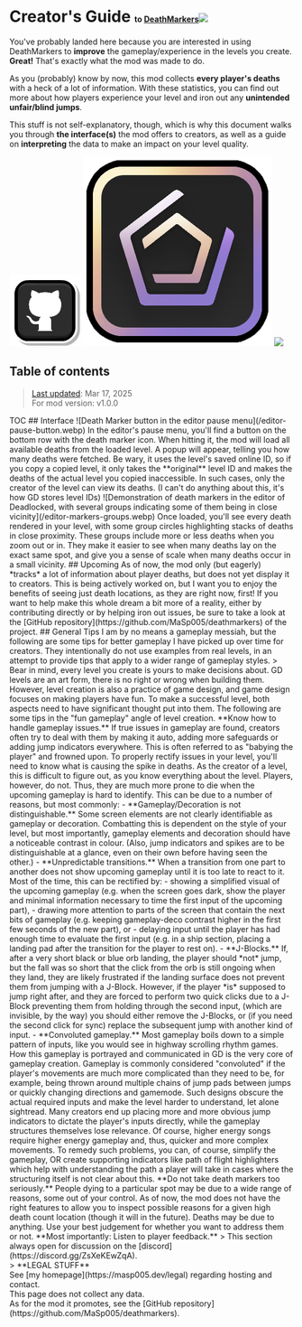 <!-- 
  https://i.kym-cdn.com/photos/images/newsfeed/002/515/832/ee7.jpg 
  opens .md
  looks inside
  html

  no but the server.js just carries this over to the html being sent, and its much easier for me to write this guide in markdown than html all the way
-->
<!DOCTYPE html>
<html><head>
  <title>DeathMarkers Creator Guide</title>
  <link rel="stylesheet" href="/style.css">
  <meta charset="utf-8">
  <meta http-equiv="X-UA-Compatible" content="IE=edge">
  <meta name="description" content="">
  <meta name="viewport" content="width=device-width, initial-scale=1">
</head><body>
<main>

# Creator's Guide <span style="font-size:50%">to [DeathMarkers](https://geode-sdk.org/mods/freakyrobot.deathmarkers)</span><img src="/banner.webp">

You've probably landed here because you are interested in using DeathMarkers to **improve** the gameplay/experience in the levels you create. **Great!** That's exactly what the mod was made to do.

As you (probably) know by now, this mod collects **every player's deaths** with a heck of a lot of information. With these statistics, you can find out more about how players experience your level and iron out any **unintended unfair/blind jumps**.

This stuff is not self-explanatory, though, which is why this document walks you through **the interface(s)** the mod offers to creators, as well as a guide on **interpreting** the data to make an impact on your level quality.

<div class="links">
<a target="_blank" href="https://github.com/MaSp005/deathmarkers"><img src="https://raw.githubusercontent.com/geode-sdk/geode/faedd885374b45d649913eafa8ac7461eb2815b2/loader/resources/github.png"></a>
<a target="_blank" href="https://geode-sdk.org/mods/freakyrobot.deathmarkers"><img src="https://raw.githubusercontent.com/geode-sdk/geode/faedd885374b45d649913eafa8ac7461eb2815b2/loader/resources/logos/geode-logo.png"></a>
<a target="_blank" href="https://discord.gg/hzDFNaNgCf"><img src="/discord.webp"></a>
</div>

## Table of contents

> [Last updated](https://github.com/MaSp005/deathmarkers/commits/main/server/guide.md): Mar 17, 2025<br>For mod version: v1.0.0

<?>TOC

## Interface

![Death Marker button in the editor pause menu](/editor-pause-button.webp)

In the editor's pause menu, you'll find a button on the bottom row with the death marker icon. When hitting it, the mod will load all available deaths from the loaded level. A popup will appear, telling you how many deaths were fetched.

Be wary, it uses the level's saved online ID, so if you copy a copied level, it only takes the **original** level ID and makes the deaths of the actual level you copied inaccessible. In such cases, only the creator of the level can view its deaths. (I can't do anything about this, it's how GD stores level IDs)

![Demonstration of death markers in the editor of Deadlocked, with several groups indicating some of them being in close vicinity](/editor-markers-groups.webp)

Once loaded, you'll see every death rendered in your level, with some group circles highlighting stacks of deaths in close proximity. These groups include more or less deaths when you zoom out or in. They make it easier to see when many deaths lay on the exact same spot, and give you a sense of scale when many deaths occur in a small vicinity.

<!-- TODO: Abandon Vocab section, make entire sections for each topic directly
## Vocabulary

For the rest of the guide, we'll need to lay some ground rules about **vocabulary**. How each of these work together will be discussed later. This list is grouped by thematic relevance.

A **death** is the event of a player dying to an obstacle in the level. A **death location** is the location of that death and a **death marker** consists of said location along with other data. These are collected and can be displayed.

![Explanatory graphic on new/matched bests and setbacks](/bests-setbacks.webp)

A **new best** is a death in which the player reached their new highest progress. This implies that they have never seen that location before. A **matched best** is a death in which the player dies in the vicinity of their current best. 

A **setback** is a death in which the player dies significantly earlier than their current best. Setbacks can be split into two groups: **new setbacks** are the first time that a player has died at that location, but they have previously beat it the first time they encountered it. **Old setbacks** are players dying to a location which was a new best (or new setback) previously, despite having passed it before.

**Sightreading** is the practice of entirely (and confidently) predicting the upcoming gameplay by sight (or rhythmic anticipation) alone. Blind button spamming with no understanding of the gameplay is not sightreading. **Blind Jumps** are required inputs that are not reasonably able to be sightread, e.g. a jump instantly after landing a long fall or a transition that does not give enough time to examine the gameplay coming up.

![Overlay of two paths across a green-orb chain, demonstrating that the timing on the first orb impacts the trajectory and causing a sequence to be impossible](/anticipated-jumps.webp)

**Anticipated jumps** are a combination of inputs in which the first input can be hit at any timing with no direct consequences, and will still allow the second input to happen, but limit the timing window to one where death is guaranteed. These combinations can be of any length, where a slightly missed timing on the first input guarantees death at least by the last input.
-->

## Upcoming

As of now, the mod only (but eagerly) *tracks* a lot of information about player deaths, but does not yet display it to creators. This is being actively worked on, but I want you to enjoy the benefits of seeing just death locations, as they are right now, first!

If you want to help make this whole dream a bit more of a reality, either by contributing directly or by helping iron out issues, be sure to take a look at the [GitHub repository](https://github.com/MaSp005/deathmarkers) of the project. <span class="love"></span>

## General Tips

I am by no means a gameplay messiah, but the following are some tips for better gameplay I have picked up over time for creators. They intentionally do not use examples from real levels, in an attempt to provide tips that apply to a wider range of gameplay styles.

> Bear in mind, every level you create is yours to make decisions about. GD levels are an art form, there is no right or wrong when building them. However, level creation is also a practice of game design, and game design focuses on making players have fun. To make a successful level, both aspects need to have significant thought put into them. The following are some tips in the "fun gameplay" angle of level creation.

**Know how to handle gameplay issues.** If true issues in gameplay are found, creators often try to deal with them by making it auto, adding more safeguards or adding jump indicators everywhere. This is often referred to as "babying the player" and frowned upon. To properly rectify issues in your level, you'll need to know what is causing the spike in deaths. As the creator of a level, this is difficult to figure out, as you know everything about the level. Players, however, do not. Thus, they are much more prone to die when the upcoming gameplay is hard to identify. This can be due to a number of reasons, but most commonly:

- **Gameplay/Decoration is not distinguishable.** Some screen elements are not clearly identifiable as gameplay or decoration. Combatting this is dependent on the style of your level, but most importantly, gameplay elements and decoration should have a noticeable contrast in colour. (Also, jump indicators and spikes are to be distinguishable at a glance, even on their own before having seen the other.)

- **Unpredictable transitions.** When a transition from one part to another does not show upcoming gameplay until it is too late to react to it. Most of the time, this can be rectified by:

  - showing a simplified visual of the upcoming gameplay (e.g. when the screen goes dark, show the player and minimal information necessary to time the first input of the upcoming part),
  - drawing more attention to parts of the screen that contain the next bits of gameplay (e.g. keeping gameplay-deco contrast higher in the first few seconds of the new part), or
  - delaying input until the player has had enough time to evaluate the first input (e.g. in a ship section, placing a landing pad after the transition for the player to rest on).

- **J-Blocks.** If, after a very short black or blue orb landing, the player should *not* jump, but the fall was so short that the click from the orb is still ongoing when they land, they are likely frustrated if the landing surface does not prevent them from jumping with a J-Block. However, if the player *is* supposed to jump right after, and they are forced to perform two quick clicks due to a J-Block preventing them from holding through the second input, (which are invisible, by the way) you should either remove the J-Blocks, or (if you need the second click for sync) replace the subsequent jump with another kind of input.

- **Convoluted gameplay.** Most gameplay boils down to a simple pattern of inputs, like you would see in highway scrolling rhythm games. How this gameplay is portrayed and communicated in GD is the very core of gameplay creation. Gameplay is commonly considered "convoluted" if the player's movements are much more complicated than they need to be, for example, being thrown around multiple chains of jump pads between jumps or quickly changing directions and gamemode. Such designs obscure the actual required inputs and make the level harder to understand, let alone sightread. Many creators end up placing more and more obvious jump indicators to dictate the player's inputs directly, while the gameplay structures themselves lose relevance. Of course, higher energy songs require higher energy gameplay and, thus, quicker and more complex movements. To remedy such problems, you can, of course, simplify the gameplay, OR create supporting indicators like path of flight highlighters which help with understanding the path a player will take in cases where the structuring itself is not clear about this.

**Do not take death markers too seriously.** People dying to a particular spot may be due to a wide range of reasons, some out of your control. As of now, the mod does not have the right features to allow you to inspect possible reasons for a given high death count location (though it will in the future). Deaths may be due to anything. Use your best judgement for whether you want to address them or not. **Most importantly: Listen to player feedback.**

> This section always open for discussion on the [discord](https://discord.gg/ZsXeKEwZqA).

</main>

> **LEGAL STUFF**<br>See [my homepage](https://masp005.dev/legal) regarding hosting and contact.<br>This page does not collect any data.<br>As for the mod it promotes, see the [GitHub repository](https://github.com/MaSp005/deathmarkers).
<script src="/zoom.js"></script>
</body></html>